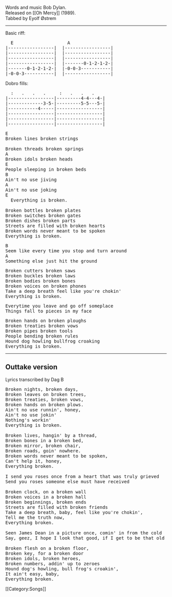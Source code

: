 Words and music Bob Dylan.<br>
Released on [[Oh Mercy]] (1989).<br>
Tabbed by Eyolf Østrem

----
Basic riff:

<pre class="tab">
  E                    A
|-----------------|  |-----------------|
|-----------------|  |-----------------|
|-----------------|  |-----------------|
|-----------------|  |-------0-1-2-1-2-|
|-------0-1-2-1-2-|  |-0-0-3-----------|
|-0-0-3-----------|  |-----------------|
</pre>

Dobro fills:

<pre class="tab">
  :   .   .   .     :   .   .   .
|-----------------|---------4-4---4-|
|-------------3-5-|---------5-5---5-|
|-----------4-----|-----------------|
|-----------------|-----------------|
|-----------------|-----------------|
|-----------------|-----------------|
</pre>

<pre class="verse">
E
Broken lines broken strings

Broken threads broken springs
A
Broken idols broken heads
E
People sleeping in broken beds
B
Ain't no use jiving
A
Ain't no use joking
E
  Everything is broken.

Broken bottles broken plates
Broken switches broken gates
Broken dishes broken parts
Streets are filled with broken hearts
Broken words never meant to be spoken
Everything is broken.
</pre>

<pre class="bridge">
B
Seem like every time you stop and turn around
A
Something else just hit the ground
</pre>

<pre class="verse">
Broken cutters broken saws
Broken buckles broken laws
Broken bodies broken bones
Broken voices on broken phones
Take a deep breath feel like you're chokin'
Everything is broken.
</pre>

<pre class="bridge">
Everytime you leave and go off someplace
Things fall to pieces in my face
</pre>

<pre class="verse">
Broken hands on broken ploughs
Broken treaties broken vows
Broken pipes broken tools
People bending broken rules
Hound dog howling bullfrog croaking
Everything is broken.
</pre>

----
<span id="telltale"></span><h2 class="songversion">Outtake version</h2>

Lyrics transcribed by Dag B

<pre class="verse">
Broken nights, broken days,
Broken leaves on broken trees,
Broken treaties, broken vows,
Broken hands on broken plows.
Ain't no use runnin', honey,
Ain't no use jokin'
Nothing's workin'
Everything is broken.

Broken lives, hangin' by a thread,
Broken bones in a broken bed,
Broken mirror, broken chair,
Broken roads, goin' nowhere.
Broken words never meant to be spoken,
Can't help it, honey,
Everything broken.

I send you roses once from a heart that was truly grieved
Send you roses someone else must have received

Broken clock, on a broken wall
Broken voices in a broken hall
Broken beginnings, broken ends
Streets are filled with broken friends
Take a deep breath, baby, feel like you're chokin',
Tell me the truth now,
Everything broken.

Seen James Dean in a picture once, comin' in from the cold
Say, geez, I hope I look that good, if I get to be that old

Broken flesh on a broken floor,
Broken key, for a broken door
Broken idols, broken heroes,
Broken numbers, addin' up to zeroes
Hound dog's howling, bull frog's croakin',
It ain't easy, baby,
Everything broken.
</pre>

[[Category:Songs]]